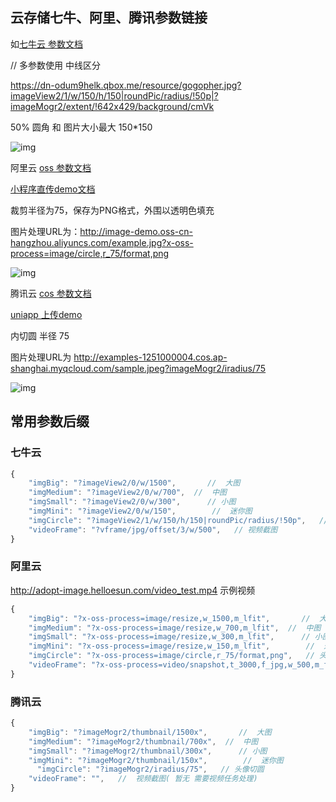 



## 云存储七牛、阿里、腾讯参数链接

如[七牛云 参数文档](https://developer.qiniu.com/dora/4083/image-rounded-corner)

// 多参数使用 中线区分

https://dn-odum9helk.qbox.me/resource/gogopher.jpg?imageView2/1/w/150/h/150|roundPic/radius/!50p|?imageMogr2/extent/!642x429/background/cmVk

50% 圆角 和 图片大小最大 150*150



![img](https://dn-odum9helk.qbox.me/resource/gogopher.jpg?imageView2/1/w/150/h/150|roundPic/radius/!50p)

阿里云 [oss 参数文档](https://help.aliyun.com/document_detail/44695.html)

[小程序直传demo文档](https://help.aliyun.com/document_detail/92883.html)

裁剪半径为75，保存为PNG格式，外围以透明色填充

图片处理URL为：http://image-demo.oss-cn-hangzhou.aliyuncs.com/example.jpg?x-oss-process=image/circle,r_75/format,png

![img](http://image-demo.oss-cn-hangzhou.aliyuncs.com/example.jpg?x-oss-process=image/circle,r_75/format,png)



腾讯云  [cos 参数文档](https://cloud.tencent.com/document/product/436/44881)

[uniapp 上传demo](https://cloud.tencent.com/document/product/436/71469)

内切圆 半径 75

图片处理URL为 http://examples-1251000004.cos.ap-shanghai.myqcloud.com/sample.jpeg?imageMogr2/iradius/75



![img](http://examples-1251000004.cos.ap-shanghai.myqcloud.com/sample.jpeg?imageMogr2/iradius/75)







##  常用参数后缀

### 七牛云

```js
{
	"imgBig": "?imageView2/0/w/1500",       //  大图
    "imgMedium": "?imageView2/0/w/700",  //  中图
    "imgSmall": "?imageView2/0/w/300",      // 小图
    "imgMini": "?imageView2/0/w/150",        //  迷你图
    "imgCircle": "?imageView2/1/w/150/h/150|roundPic/radius/!50p",   // 头像切圆
    "videoFrame": "?vframe/jpg/offset/3/w/500",   // 视频截图
}
```

### 阿里云

http://adopt-image.helloesun.com/video_test.mp4   示例视频

```js
{
	"imgBig": "?x-oss-process=image/resize,w_1500,m_lfit",       //  大图
    "imgMedium": "?x-oss-process=image/resize,w_700,m_lfit",  //  中图
    "imgSmall": "?x-oss-process=image/resize,w_300,m_lfit",      // 小图
    "imgMini": "?x-oss-process=image/resize,w_150,m_lfit",        //  迷你图
    "imgCircle": "?x-oss-process=image/circle,r_75/format,png",   // 头像切圆
    "videoFrame": "?x-oss-process=video/snapshot,t_3000,f_jpg,w_500,m_fast",   //  视频截图
}
```

### 腾讯云

```js
{
	"imgBig": "?imageMogr2/thumbnail/1500x",       //  大图
    "imgMedium": "?imageMogr2/thumbnail/700x",  //  中图
    "imgSmall": "?imageMogr2/thumbnail/300x",      // 小图
    "imgMini": "?imageMogr2/thumbnail/150x",        //  迷你图
      "imgCircle": "?imageMogr2/iradius/75",   // 头像切圆
    "videoFrame": "",   //  视频截图( 暂无 需要视频任务处理)
}
```

